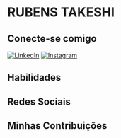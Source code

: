 # RUBENS TAKESHI 

## Conecte-se comigo

 [![LinkedIn](https://img.shields.io/badge/LinkedIn-000?style=for-the-badge&logo=linkedin&logoColor=0E76A8)](https://www.linkedin.com/in/rubens-takeshi-ozawa-aa670a159/) [![Instagram](https://img.shields.io/badge/Instagram-000?style=for-the-badge&logo=instagram&logoColor=)](https://www.instagram.com/rubenstakeshi_/) 


## Habilidades

## Redes Sociais

## Minhas Contribuições